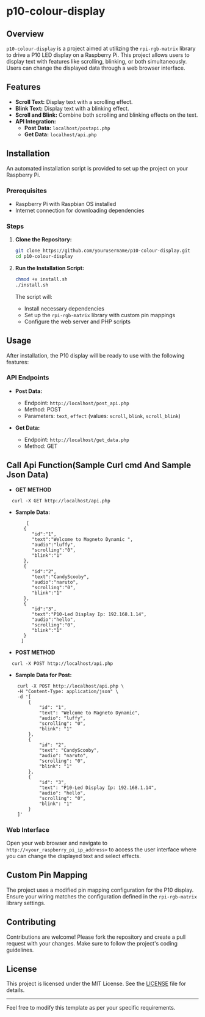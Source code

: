 # p10-colour-display

## Overview
`p10-colour-display` is a project aimed at utilizing the `rpi-rgb-matrix` library to drive a P10 LED display on a Raspberry Pi. This project allows users to display text with features like scrolling, blinking, or both simultaneously. Users can change the displayed data through a web browser interface.

## Features
- **Scroll Text:** Display text with a scrolling effect.
- **Blink Text:** Display text with a blinking effect.
- **Scroll and Blink:** Combine both scrolling and blinking effects on the text.
- **API Integration:** 
  - **Post Data:** `localhost/postapi.php`
  - **Get Data:** `localhost/api.php`

## Installation
An automated installation script is provided to set up the project on your Raspberry Pi.

### Prerequisites
- Raspberry Pi with Raspbian OS installed
- Internet connection for downloading dependencies

### Steps
1. **Clone the Repository:**
    ```bash
    git clone https://github.com/yourusername/p10-colour-display.git
    cd p10-colour-display
    ```



2. **Run the Installation Script:**
    ```bash
    chmod +x install.sh
    ./install.sh
    ```

   The script will:
   - Install necessary dependencies
   - Set up the `rpi-rgb-matrix` library with custom pin mappings
   - Configure the web server and PHP scripts

## Usage
After installation, the P10 display will be ready to use with the following features:

### API Endpoints
- **Post Data:**
  - Endpoint: `http://localhost/post_api.php`
  - Method: POST
  - Parameters: `text`, `effect` (values: `scroll`, `blink`, `scroll_blink`)

- **Get Data:**
  - Endpoint: `http://localhost/get_data.php`
  - Method: GET



## Call Api Function(Sample Curl cmd And Sample Json Data)
  
  - **GET METHOD**
  ```
    curl -X GET http://localhost/api.php

  ```

  - **Sample Data:**
    ```
        [
       {
          "id":"1",
          "text":"Welcome to Magneto Dynamic ",
          "audio":"luffy",
          "scrolling":"0",
          "blink":"1"
       },
       {
          "id":"2",
          "text":"CandyScooby",
          "audio":"naruto",
          "scrolling":"0",
          "blink":"1"
       },
       {
          "id":"3",
          "text":"P10-Led Display Ip: 192.168.1.14",
          "audio":"hello",
          "scrolling":"0",
          "blink":"1"
       }
      ]
    ```


  - **POST METHOD**
  ```
    curl -X POST http://localhost/api.php

  ```


  - **Sample Data for Post:**
  ```
      curl -X POST http://localhost/api.php \
      -H "Content-Type: application/json" \
      -d '[
          {
              "id": "1",
              "text": "Welcome to Magneto Dynamic",
              "audio": "luffy",
              "scrolling": "0",
              "blink": "1"
          },
          {
              "id": "2",
              "text": "CandyScooby",
              "audio": "naruto",
              "scrolling": "0",
              "blink": "1"
          },
          {
              "id": "3",
              "text": "P10-Led Display Ip: 192.168.1.14",
              "audio": "hello",
              "scrolling": "0",
              "blink": "1"
          }
      ]'
  ```


### Web Interface
Open your web browser and navigate to `http://<your_raspberry_pi_ip_address>` to access the user interface where you can change the displayed text and select effects.

## Custom Pin Mapping
The project uses a modified pin mapping configuration for the P10 display. Ensure your wiring matches the configuration defined in the `rpi-rgb-matrix` library settings.

## Contributing
Contributions are welcome! Please fork the repository and create a pull request with your changes. Make sure to follow the project's coding guidelines.

## License
This project is licensed under the MIT License. See the [LICENSE](LICENSE) file for details.

---

Feel free to modify this template as per your specific requirements.